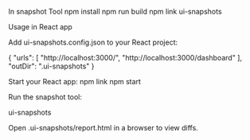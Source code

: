 In snapshot Tool
npm install
npm run build
npm link ui-snapshots


Usage in React app

Add ui-snapshots.config.json to your React project:

{
  "urls": [
    "http://localhost:3000/",
    "http://localhost:3000/dashboard"
  ],
  "outDir": ".ui-snapshots"
}


Start your React app:
npm link
npm start


Run the snapshot tool:

ui-snapshots


Open .ui-snapshots/report.html in a browser to view diffs.
